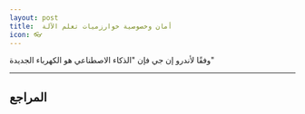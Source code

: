 ```yaml
---
layout: post
title:  أمان وخصوصية خوارزميات تعلم الآلة 
icon: 👓
---
```


وفقًا لأندرو إن جي فإن "الذكاء الاصطناعي هو الكهرباء الجديدة"

---

## المراجع





